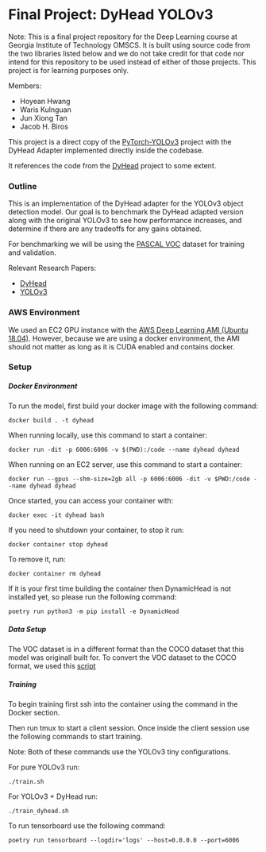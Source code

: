 # Final Project: DyHead YOLOv3

Note: This is a final project repository for the Deep Learning course at Georgia Institute of Technology OMSCS.  It is built using source code from the two libraries listed below and we do not take credit for that code nor intend for this repository to be used instead of either of those projects.  This project is for learning purposes only.

Members:
-	Hoyean Hwang
-	Waris Kulnguan
-	Jun Xiong Tan
-	Jacob H. Biros

This project is a direct copy of the [PyTorch-YOLOv3](https://github.com/eriklindernoren/PyTorch-YOLOv3) project with the DyHead Adapter implemented directly inside the codebase.

It references the code from the [DyHead](https://github.com/microsoft/DynamicHead/tree/master/dyhead) project to some extent.

### Outline

This is an implementation of the DyHead adapter for the YOLOv3 object detection model.  Our goal is to benchmark the DyHead adapted version along with the original YOLOv3 to see how performance increases, and determine if there are any tradeoffs for any gains obtained.

For benchmarking we will be using the [PASCAL VOC](http://host.robots.ox.ac.uk/pascal/VOC/) dataset for training and validation.

Relevant Research Papers:

- [DyHead](https://arxiv.org/pdf/2106.08322v1.pdf)
- [YOLOv3](https://arxiv.org/pdf/1804.02767.pdf)

### AWS Environment

We used an EC2 GPU instance with the [AWS Deep Learning AMI (Ubuntu 18.04)](https://aws.amazon.com/marketplace/pp/prodview-x5nivojpquy6y).
However, because we are using a docker environment, the AMI should not matter as long as it is CUDA enabled and contains docker.

### Setup

##### Docker Environment

To run the model, first build your docker image with the following command:

```
docker build . -t dyhead
```

When running locally, use this command to start a container:

```
docker run -dit -p 6006:6006 -v $(PWD):/code --name dyhead dyhead
```

When running on an EC2 server, use this command to start a container:

```
docker run --gpus --shm-size=2gb all -p 6006:6006 -dit -v $PWD:/code --name dyhead dyhead
```

Once started, you can access your container with:

```
docker exec -it dyhead bash
```

If you need to shutdown your container, to stop it run:

```
docker container stop dyhead
```

To remove it, run:

```
docker container rm dyhead
```

If it is your first time building the container then DynamicHead is not installed yet, so please run the following command:

```
poetry run python3 -m pip install -e DynamicHead
```

##### Data Setup

The VOC dataset is in a different format than the COCO dataset that this model was originall built for.  To convert the VOC dataset to the COCO format, we used this [script](https://github.com/TannerGilbert/YOLO-Tutorials/blob/master/YOLO-Object-Detection-in-PyTorch/convert_voc_to_yolo.py)

##### Training

To begin training first ssh into the container using the command in the Docker section.

Then run tmux to start a client session.  Once inside the client session use the following commands to start training.

Note: Both of these commands use the YOLOv3 tiny configurations.

For pure YOLOv3 run:

```
./train.sh
```

For YOLOv3 + DyHead run:

```
./train_dyhead.sh
```

To run tensorboard use the following command:

```
poetry run tensorboard --logdir='logs' --host=0.0.0.0 --port=6006
```


